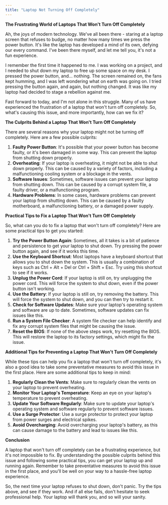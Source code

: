 ```yaml
---
title: "Laptop Not Turning Off Completely"
---
```


**The Frustrating World of Laptops That Won't Turn Off Completely**

 Ah, the joys of modern technology. We've all been there - staring at a laptop screen that refuses to budge, no matter how many times we press the power button. It's like the laptop has developed a mind of its own, defying our every command. I've been there myself, and let me tell you, it's not a fun experience.

I remember the first time it happened to me. I was working on a project, and I needed to shut down my laptop to free up some space on my desk. I pressed the power button, and... nothing. The screen remained on, the fans kept humming, and I was left wondering what on earth was going on. I tried pressing the button again, and again, but nothing changed. It was like my laptop had decided to stage a rebellion against me.

Fast forward to today, and I'm not alone in this struggle. Many of us have experienced the frustration of a laptop that won't turn off completely. So, what's causing this issue, and more importantly, how can we fix it?

**The Culprits Behind a Laptop That Won't Turn Off Completely**

There are several reasons why your laptop might not be turning off completely. Here are a few possible culprits:

1. **Faulty Power Button**: It's possible that your power button has become faulty, or it's been damaged in some way. This can prevent the laptop from shutting down properly.
2. **Overheating**: If your laptop is overheating, it might not be able to shut down properly. This can be caused by a variety of factors, including a malfunctioning cooling system or a blockage in the vents.
3. **Software Issues**: Sometimes, software issues can prevent your laptop from shutting down. This can be caused by a corrupt system file, a faulty driver, or a malfunctioning program.
4. **Hardware Problems**: In some cases, hardware problems can prevent your laptop from shutting down. This can be caused by a faulty motherboard, a malfunctioning battery, or a damaged power supply.

**Practical Tips to Fix a Laptop That Won't Turn Off Completely**

So, what can you do to fix a laptop that won't turn off completely? Here are some practical tips to get you started:

1. **Try the Power Button Again**: Sometimes, all it takes is a bit of patience and persistence to get your laptop to shut down. Try pressing the power button again, and see if it works this time.
2. **Use the Keyboard Shortcut**: Most laptops have a keyboard shortcut that allows you to shut down the system. This is usually a combination of keys such as Ctrl + Alt + Del or Ctrl + Shift + Esc. Try using this shortcut to see if it works.
3. **Unplug the Power Cord**: If your laptop is still on, try unplugging the power cord. This will force the system to shut down, even if the power button isn't working.
4. **Use the Battery**: If your laptop is still on, try removing the battery. This will force the system to shut down, and you can then try to restart it.
5. **Check for Software Updates**: Make sure your laptop's operating system and software are up to date. Sometimes, software updates can fix issues like this.
6. **Run a System File Checker**: A system file checker can help identify and fix any corrupt system files that might be causing the issue.
7. **Reset the BIOS**: If none of the above steps work, try resetting the BIOS. This will restore the laptop to its factory settings, which might fix the issue.

**Additional Tips for Preventing a Laptop That Won't Turn Off Completely**

While these tips can help you fix a laptop that won't turn off completely, it's also a good idea to take some preventative measures to avoid this issue in the first place. Here are some additional tips to keep in mind:

1. **Regularly Clean the Vents**: Make sure to regularly clean the vents on your laptop to prevent overheating.
2. **Monitor Your Laptop's Temperature**: Keep an eye on your laptop's temperature to prevent overheating.
3. **Update Your Software Regularly**: Make sure to update your laptop's operating system and software regularly to prevent software issues.
4. **Use a Surge Protector**: Use a surge protector to protect your laptop from power surges and electrical spikes.
5. **Avoid Overcharging**: Avoid overcharging your laptop's battery, as this can cause damage to the battery and lead to issues like this.

**Conclusion**

A laptop that won't turn off completely can be a frustrating experience, but it's not impossible to fix. By understanding the possible culprits behind this issue and following some practical tips, you can get your laptop up and running again. Remember to take preventative measures to avoid this issue in the first place, and you'll be well on your way to a hassle-free laptop experience.

So, the next time your laptop refuses to shut down, don't panic. Try the tips above, and see if they work. And if all else fails, don't hesitate to seek professional help. Your laptop will thank you, and so will your sanity.